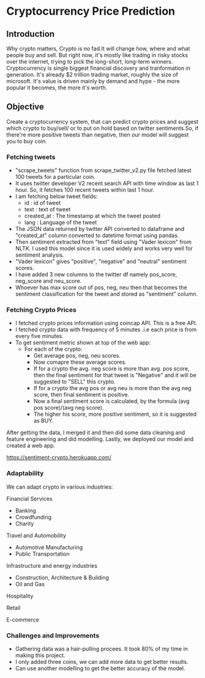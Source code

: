 # Cryptocurrency Price Prediction
## Introduction
Why crypto matters, Crypto is no fad.It will change how, where and what people buy and sell. But right now, it's mostly like trading in risky stocks over the internet, trying to pick the long-short, long-term winners. 
Cryptocurrency is single biggest financial discovery and tranformation in generation. It's already $2 trillion trading market, roughly the size of microsoft. It's value is driven mainly by demand and hype - the more popular it becomes, the more it's worth.

## Objective
Create a cryptocurrency system, that can predict crypto prices and suggest which crypto to buy/sell/ or to put on hold based on twitter sentiments.So, if there're more positive tweets than negative, then our model will suggest you to buy coin.

### Fetching tweets

- "scrape_tweets" function from scrape_twitter_v2.py file fetched latest 100 tweets for a particular coin.
- It uses twitter developer V2 recent search API with time window as last 1 hour. So, it fetches 100 recent tweets within last 1 hour.
- I am fetching below tweet fields:
  - id : id of tweet
  - text : text of tweet
  - created_at : The timestamp at which the tweet posted
  - lang : Language of the tweet
- The JSON data returned by twitter API converted to dataframe and "created_at" column converted to datetime format using pandas.
- Then sentiment extracted from "text" field using "Vader lexicon" from NLTK. I used this model since it is used widely and works very well for sentiment analysis.
- "Vader lexicon" gives "positive", "negative" and "neutral" sentiment scores.
- I have added 3 new columns to the twitter df namely pos_score, neg_score and neu_score.
- Whoever has max score out of pos, neg, neu then that becomes the sentiment classification for the tweet and stored as "sentiment" column.

### Fetching Crypto Prices

- I fetched crypto prices information using coincap API. This is a free API.
- I fetched crypto data with frequency of 5 minutes .i.e each price is from every five minutes.
- To get sentiment metric shown at top of the web app:
  - For each of the crypto:
    - Get average pos, neg, neu scores.
    - Now comapre these average scores.
    - If for a crypto the avg. neg score is more than avg. pos score, then the final sentiment for that tweet is "Negative" and it will be suggested to "SELL" this crypto.
    - If for a crypto the avg pos or avg neu is more than the avg neg score, then final sentiment is positive.
    - Now a final sentiment score is calculated, by the formula (avg pos score)/(avg neg score).
    - The higher his score, more positive sentiment, so it is suggested as BUY.
  
After getting the data, I merged it and then did some data cleaning and feature engineering and did modelling.
Lastly, we deployed our model and created a web app. 

https://sentiment-crypto.herokuapp.com/

### Adaptability
We can adapt crypto in various industries:

Financial Services
- Banking
- Crowdfunding
- Charity

Travel and Automobility
- Automotive Manufacturing
- Public Transportation

Infrastructure and energy industries
- Construction, Architecture & Building
- Oil and Gas

Hospitality

Retail

E-commerce

### Challenges and Improvements
- Gathering data was a hair-pulling procees. It took 80% of my time in making this project.
- I only added three coins, we can add more data to get better results.
- Can use another modelling to get the better accuracy of the model.
